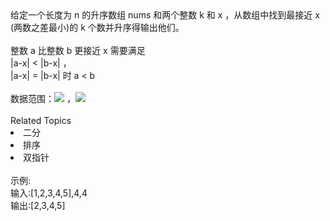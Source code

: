 <div>  给定一个长度为 n 的升序数组 nums 和两个整数 k 和 x ，从数组中找到最接近 x (两数之差最小)的 k 个数并升序得输出他们。 </div> <div>  <br> </div> <div>  整数 a 比整数 b 更接近 x 需要满足 </div> <div>  |a-x| &lt; |b-x| ， </div> <div>  |a-x| = |b-x| 时 a &lt; b </div> <div>  <br> </div> <div>  数据范围：<img src="https://www.nowcoder.com/equation?tex=1%20%5Cle%20k%20%5Cle%20n%20%5Cle%2010%5E5%20%5C"> ，<img src="https://www.nowcoder.com/equation?tex=%7Cnums_i%7C%20%2C%7C%20x%7C%20%5Cle%2010%5E4%20%5C">  </div><div><br></div><div><div>Related Topics</div><div><li>二分</li><li>排序</li><li>双指针</li></div></div><br>示例:<br>输入:[1,2,3,4,5],4,4<br>输出:[2,3,4,5]
<br>